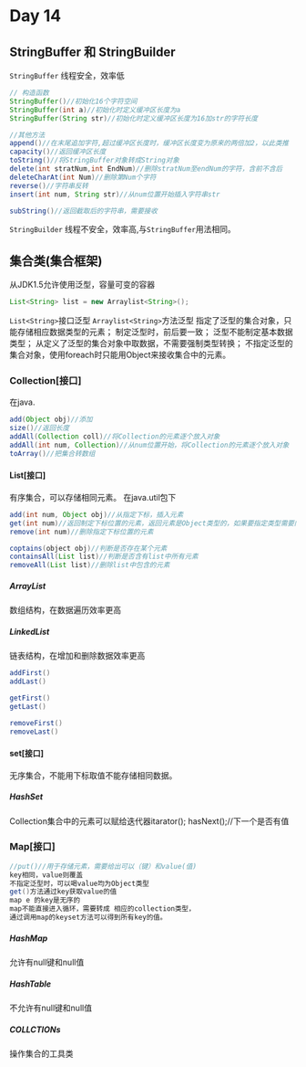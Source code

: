 # Day 14

## StringBuffer 和 StringBuilder
`StringBuffer` 线程安全，效率低
```java
// 构造函数
StringBuffer()//初始化16个字符空间
StringBuffer(int a)//初始化时定义缓冲区长度为a
StringBuffer(String str)//初始化时定义缓冲区长度为16加str的字符长度

//其他方法
append()//在末尾追加字符,超过缓冲区长度时，缓冲区长度变为原来的两倍加2，以此类推
capacity()//返回缓冲区长度
toString()//将StringBuffer对象转成String对象
delete(int stratNum,int EndNum)//删除stratNum至endNum的字符，含前不含后
deleteCharAt(int Num)//删除第Num个字符
reverse()//字符串反转
insert(int num, String str)//从num位置开始插入字符串str

subString()//返回截取后的字符串，需要接收
```
`StringBuilder` 线程不安全，效率高,与`StringBuffer`用法相同。

## 集合类(集合框架)
从JDK1.5允许使用泛型，容量可变的容器
```java
List<String> list = new Arraylist<String>();
```
`List<String>`接口泛型
`Arraylist<String>`方法泛型
指定了泛型的集合对象，只能存储相应数据类型的元素；
制定泛型时，前后要一致；
泛型不能制定基本数据类型；
从定义了泛型的集合对象中取数据，不需要强制类型转换；
不指定泛型的集合对象，使用foreach时只能用Object来接收集合中的元素。

### Collection[接口]
在java.
```java
add(Object obj)//添加
size()//返回长度
addAll(Collection coll)//将Collection的元素逐个放入对象
addAll(int num, Collection)//从num位置开始，将Collection的元素逐个放入对象
toArray()//把集合转数组
```
#### List[接口]
有序集合，可以存储相同元素。
在java.util包下
```java
add(int num, Object obj)//从指定下标，插入元素
get(int num)//返回制定下标位置的元素，返回元素是Object类型的，如果要指定类型需要向下转型。
remove(int num)//删除指定下标位置的元素

coptains(object obj)//判断是否存在某个元素
containsAll(List list)//判断是否含有list中所有元素
removeAll(List list)//删除list中包含的元素
```
##### ArrayList
数组结构，在数据遍历效率更高
##### LinkedList
链表结构，在增加和删除数据效率更高
```java
addFirst()
addLast()

getFirst()
getLast()

removeFirst()
removeLast()
```
#### set[接口]
无序集合，不能用下标取值不能存储相同数据。
##### HashSet
Collection集合中的元素可以赋给迭代器itarator();
hasNext();//下一个是否有值
### Map[接口]
```java
//put()//用于存储元素，需要给出可以（键）和value(值)
key相同，value则覆盖
不指定泛型时，可以喝value均为Object类型
get()方法通过key获取value的值
map e 的key是无序的
map不能直接进入循环，需要转成 相应的collection类型，
通过调用map的keyset方法可以得到所有key的值。
```
##### HashMap
允许有null键和null值
##### HashTable
不允许有null键和null值
##### COLLCTIONs
操作集合的工具类